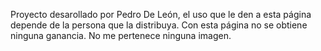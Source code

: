 Proyecto desarollado por Pedro De León, el uso que le den a esta página depende de la persona que la distribuya. Con esta página no se obtiene ninguna ganancia. No me pertenece ninguna imagen.
